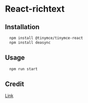 # React-richtext


## Installation

```bash
  npm install @tinymce/tinymce-react
  npm install deasync
```

## Usage

```bash
  npm run start
```

## Credit
[Link](https://www.tiny.cloud/docs/integrations/react/)